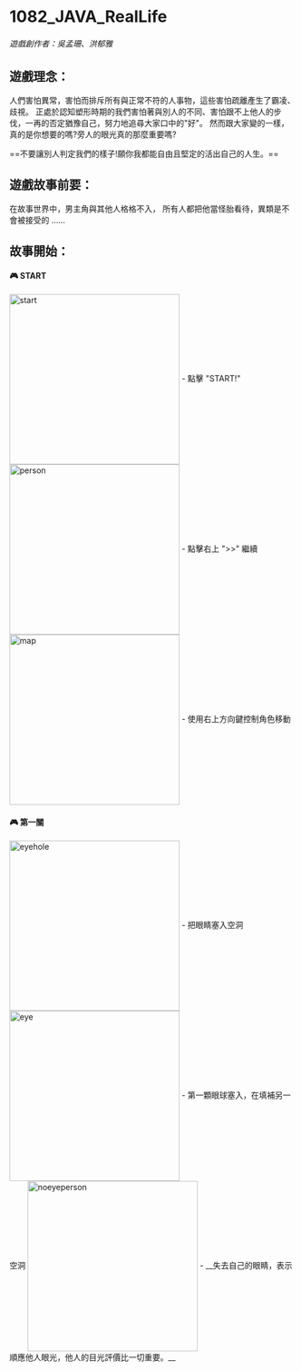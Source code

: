 # 1082_JAVA_RealLife 
###### 遊戲創作者：吳孟珊、洪郁雅
## 遊戲理念：  
人們害怕異常，害怕而排斥所有與正常不符的人事物，這些害怕疏離產生了霸凌、歧視。
正處於認知塑形時期的我們害怕著與別人的不同、害怕跟不上他人的步伐，一再的否定猶豫自己，努力地追尋大家口中的"好"。
然而跟大家變的一樣，真的是你想要的嗎?旁人的眼光真的那麼重要嗎?

==不要讓別人判定我們的樣子!願你我都能自由且堅定的活出自己的人生。==
## 遊戲故事前要： 
在故事世界中，男主角與其他人格格不入，
所有人都把他當怪胎看待，異類是不會被接受的 ……


## 故事開始：
#### :video_game: START
<img src="https://upload.cc/i1/2020/10/21/ZdcCV1.png" width = "300" height = "300" alt="start" align=center />
- 點擊 "START!"

<img src="https://upload.cc/i1/2020/10/21/RWYEZM.png" width = "300" height = "300" alt="person" align=center />
- 點擊右上 ">>" 繼續

<img src="https://upload.cc/i1/2020/10/21/UNuHlM.png" width = "300" height = "300" alt="map" align=center />
- 使用右上方向鍵控制角色移動

#### :video_game: 第一關
<img src="https://upload.cc/i1/2020/10/21/RWYEZM.png" width = "300" height = "300" alt="eyehole" align=center />
- 把眼睛塞入空洞

<img src="https://upload.cc/i1/2020/10/21/RWYEZM.png" width = "300" height = "300" alt="eye" align=center />
- 第一顆眼球塞入，在填補另一空洞

<img src="https://upload.cc/i1/2020/10/21/RWYEZM.png" width = "300" height = "300" alt="noeyeperson" align=center />
- __失去自己的眼睛，表示順應他人眼光，他人的目光評價比一切重要。__
